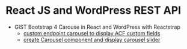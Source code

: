 # React JS and WordPress REST API

- GIST Bootstrap 4 Carouse in React and WordPress with Reactstrap
  - [custom endpoint carousel to display ACF custom fields](https://gist.github.com/jun20/694d8b90d2ba4acd7983a9b2c91b5a2a)
  - [create Carousel component and display carousel slider](https://gist.github.com/jun20/110e3d1e7aa67c5c330bc0effc9cb1dc)
